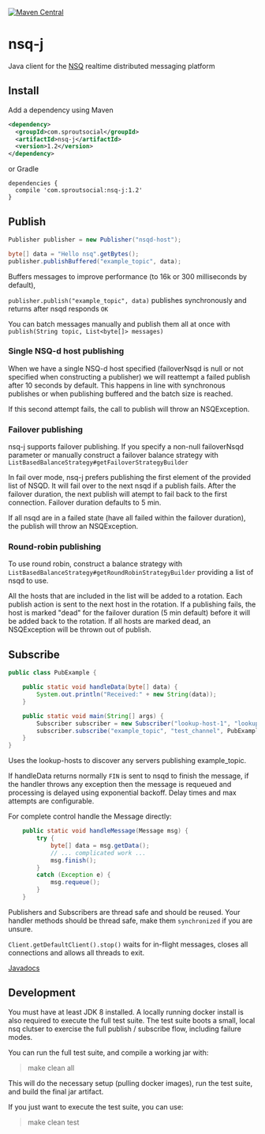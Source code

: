 [![Maven Central](https://maven-badges.herokuapp.com/maven-central/com.sproutsocial/nsq-j/badge.svg)](https://maven-badges.herokuapp.com/maven-central/com.sproutsocial/nsq-j)

# nsq-j
Java client for the [NSQ](http://nsq.io) realtime distributed messaging platform

## Install

Add a dependency using Maven
```xml
<dependency>
  <groupId>com.sproutsocial</groupId>
  <artifactId>nsq-j</artifactId>
  <version>1.2</version>
</dependency>
```
or Gradle
```
dependencies {
  compile 'com.sproutsocial:nsq-j:1.2'
}
```

## Publish
```java
Publisher publisher = new Publisher("nsqd-host");

byte[] data = "Hello nsq".getBytes();
publisher.publishBuffered("example_topic", data);
```
Buffers messages to improve performance (to 16k or 300 milliseconds by default),

`publisher.publish("example_topic", data)` publishes synchronously and returns
after nsqd responds `OK`

You can batch messages manually and publish them all at once with
`publish(String topic, List<byte[]> messages)`

### Single NSQ-d host publishing
When we have a single NSQ-d host specified (failoverNsqd is null or not specified when constructing a publisher)
we will reattempt a failed publish after 10 seconds by default.  This happens in line with synchronous publishes or when 
publishing buffered and the batch size is reached.  

If this second attempt fails, the call to publish will throw an NSQException. 

### Failover publishing
nsq-j supports failover publishing.  If you specify a non-null failoverNsqd parameter or manually construct a failover balance strategy with `ListBasedBalanceStrategy#getFailoverStrategyBuilder`

In fail over mode, nsq-j prefers publishing the first element of the provided list of NSQD.  It will fail over to the next nsqd if a publish fails.  After the failover duration, the next publish will atempt to fail back to the first connection.  Failover duration defaults to 5 min.  

If all nsqd are in a failed state (have all failed within the failover duration), the publish will throw an NSQException. 


### Round-robin publishing
To use round robin, construct a balance strategy with  `ListBasedBalanceStrategy#getRoundRobinStrategyBuilder` providing a list of nsqd to use.  

All the hosts that are included in the list will be added to a rotation.  Each publish action is sent
to the next host in the rotation.  If a publishing fails, the host is marked "dead" for the failover duration (5 min default) before
it will be added back to the rotation.  If all hosts are marked dead, an NSQException will be thrown out of publish.  

## Subscribe
```java
public class PubExample {

    public static void handleData(byte[] data) {
        System.out.println("Received:" + new String(data));
    }

    public static void main(String[] args) {
        Subscriber subscriber = new Subscriber("lookup-host-1", "lookup-host-2");
        subscriber.subscribe("example_topic", "test_channel", PubExample::handleData);
    }
}
```
Uses the lookup-hosts to discover any servers publishing example_topic.

If handleData returns normally `FIN` is sent to nsqd to finish the message,
if the handler throws any exception then the message is requeued and processing is
delayed using exponential backoff. Delay times and max attempts  are configurable.

For complete control handle the Message directly:
```java
    public static void handleMessage(Message msg) {
        try {
            byte[] data = msg.getData();
            // ... complicated work ...
            msg.finish();
        }
        catch (Exception e) {
            msg.requeue();
        }
    }
```

Publishers and Subscribers are thread safe and should be reused.
Your handler methods should be thread safe, make them `synchronized` if you are unsure.

`Client.getDefaultClient().stop()` waits for in-flight messages, closes all connections
and allows all threads to exit.

[Javadocs](https://sproutsocial.github.io/nsq-j/)

## Development

You must have at least JDK 8 installed. A locally running docker install is also
required to execute the full test suite. The test suite boots a small, local nsq clutser
to exercise the full publish / subscribe flow, including failure modes.

You can run the full test suite, and compile a working jar with:

> make clean all

This will do the necessary setup (pulling docker images), run the test suite, and build the final
jar artifact.

If you just want to execute the test suite, you can use:

> make clean test

